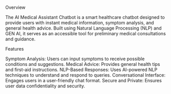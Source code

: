 Overview

The AI Medical Assistant Chatbot is a smart healthcare chatbot designed to provide users with instant medical information, symptom analysis, and general health advice. Built using Natural Language Processing (NLP) and GEN AI, it serves as an accessible tool for preliminary medical consultations and guidance.

Features

Symptom Analysis: Users can input symptoms to receive possible conditions and suggestions.
Medical Advice: Provides general health tips and first-aid instructions.
NLP-Based Responses: Uses AI-powered NLP techniques to understand and respond to queries.
Conversational Interface: Engages users in a user-friendly chat format.
Secure and Private: Ensures user data confidentiality and security.

